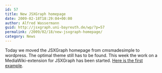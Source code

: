 ```yaml
---
id: 57
title: New JSXGraph homepage
date: 2009-02-18T18:29:04+00:00
author: Alfred Wassermann
guid: http://jsxgraph.uni-bayreuth.de/wp/?p=57
permalink: /2009/02/18/new-jsxgraph-homepage/
category: News
---
```

Today we moved the JSXGraph homepage from cmsmadesimple to wordpress. The optimal theme still has to be found. This week the work on a MediaWiki-extension for JSXGraph has been started. [Here is the first example](http://jsxgraph.uni-bayreuth.de/wiki/index.php/Use_the_MediaWiki_extension_for_JSXGraph).